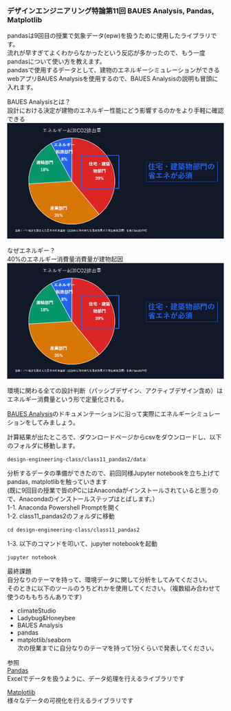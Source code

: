### デザインエンジニアリング特論第11回 BAUES Analysis, Pandas, Matplotlib  

pandasは9回目の授業で気象データ(epw)を扱うために使用したライブラリです。  
流れが早すぎてよくわからなかったという反応が多かったので、もう一度pandasについて使い方を教えます。  
pandasで使用するデータとして、建物のエネルギーシミュレーションができるwebアプリBAUES Analysisを使用するので、BAUES Analysisの説明も冒頭に入れます。  

BAUES Analysisとは？  
設計における決定が建物のエネルギー性能にどう影響するのかをより手軽に確認できる  
![BAUES Analysis説明](./img/japan_energy_consumption.png)  

なぜエネルギー？  
40%のエネルギー消費量消費量が建物起因  
![日本のCO2排出起源内訳](./img/japan_energy_consumption.png)  

環境に関わる全ての設計判断（パッシブデザイン、アクティブデザイン含め）はエネルギー消費量という形で定量化される。  

[BAUES Analysis](https://analysis.baues.io/docs/basic-flow)のドキュメンテーションに沿って実際にエネルギーシミュレーションをしてみましょう。  

計算結果が出たところで、ダウンロードページからcsvをダウンロードし、以下のフォルダに移動します。  
```
design-engineering-class/class11_pandas2/data
```  

分析するデータの準備ができたので、前回同様Jupyter notebookを立ち上げてpandas, matplotlibを触っていきます  
(既に9回目の授業で皆のPCにはAnacondaがインストールされていると思うので、Anacondaのインストールステップはとばします。）  
1-1. Anaconda Powershell Promptを開く  
1-2. class11_pandas2のフォルダに移動  
```
cd design-engineering-class/class11_pandas2
```  
1-3. 以下のコマンドを叩いて、jupyter notebookを起動  
```
jupyter notebook  
```   

最終課題  
自分なりのテーマを持って、環境データに関して分析をしてみてください。  
そのときに以下のツールのうちどれかを使用してください。（複数組み合わせて使うのももちろんありです）  
- climateStudio  
- Ladybug&Honeybee  
- BAUES Analysis  
- pandas  
- matplotlib/seaborn    
次の授業までに自分なりのテーマを持って1分くらいで発表してください。

参照  
[Pandas](https://pandas.pydata.org/)\
Excelでデータを扱うように、データ処理を行えるライブラリです  

[Matplotlib](https://matplotlib.org/)\
様々なデータの可視化を行えるライブラリです  

